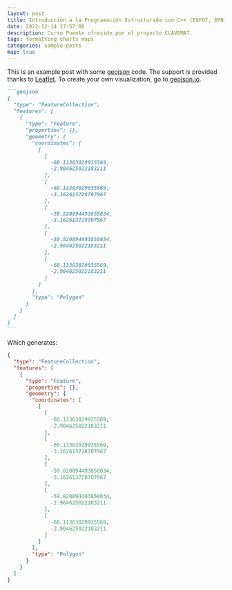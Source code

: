 ```yaml
---
layout: post
title: Introducción a la Programación Estructurada con C++ (ESFOT, EPN).
date: 2022-12-14 17:57:00
description: Curso Puente ofrecido por el proyecto CLAVEMAT.
tags: formatting charts maps
categories: sample-posts
map: true
---
```


This is an example post with some [geojson](https://geojson.org/) code. The support is provided thanks to [Leaflet](https://leafletjs.com/). To create your own visualization, go to [geojson.io](https://geojson.io/).

````markdown
```geojson
{
  "type": "FeatureCollection",
  "features": [
    {
      "type": "Feature",
      "properties": {},
      "geometry": {
        "coordinates": [
          [
            [
              -60.11363029935569,
              -2.904625022183211
            ],
            [
              -60.11363029935569,
              -3.162613728707967
            ],
            [
              -59.820894493858034,
              -3.162613728707967
            ],
            [
              -59.820894493858034,
              -2.904625022183211
            ],
            [
              -60.11363029935569,
              -2.904625022183211
            ]
          ]
        ],
        "type": "Polygon"
      }
    }
  ]
}
```
````

Which generates:

```geojson
{
  "type": "FeatureCollection",
  "features": [
    {
      "type": "Feature",
      "properties": {},
      "geometry": {
        "coordinates": [
          [
            [
              -60.11363029935569,
              -2.904625022183211
            ],
            [
              -60.11363029935569,
              -3.162613728707967
            ],
            [
              -59.820894493858034,
              -3.162613728707967
            ],
            [
              -59.820894493858034,
              -2.904625022183211
            ],
            [
              -60.11363029935569,
              -2.904625022183211
            ]
          ]
        ],
        "type": "Polygon"
      }
    }
  ]
}
```
